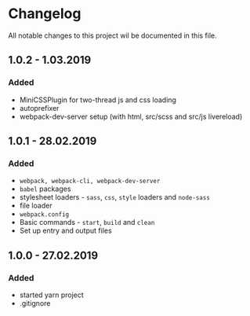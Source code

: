 # Changelog  
All notable changes to this project wil be documented in this file.  

## 1.0.2 - 1.03.2019  
### Added  
- MiniCSSPlugin for two-thread js and css loading
- autoprefixer
- webpack-dev-server setup (with html, src/scss and src/js livereload)  



## 1.0.1 - 28.02.2019
### Added
- `webpack, webpack-cli, webpack-dev-server`
- `babel` packages
- stylesheet loaders - `sass`, `css`, `style` loaders and `node-sass`
- file loader
- `webpack.config`
- Basic commands - `start`, `build` and `clean`
- Set up entry and output files

## 1.0.0 - 27.02.2019  
### Added  
- started yarn project
- .gitignore
